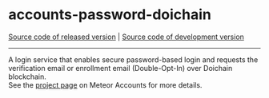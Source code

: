# accounts-password-doichain
[Source code of released version](https://github.com/inspiraluna/meteor/tree/master/packages/accounts-password) | [Source code of development version](https://github.com/meteor/meteor/tree/devel/packages/accounts-password)
***

A login service that enables secure password-based login and requests the verification email or enrollment email (Double-Opt-In) over Doichain blockchain.  
See the [project page](https://www.meteor.com/accounts) on Meteor Accounts for more details.
